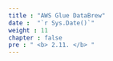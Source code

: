 ```yaml
---
title : "AWS Glue DataBrew"
date :  "`r Sys.Date()`" 
weight : 11 
chapter : false
pre : " <b> 2.11. </b> "
---
```

